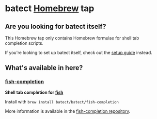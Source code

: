 # batect [Homebrew](https://brew.sh) tap

## Are you looking for batect itself?
This Homebrew tap only contains Homebrew formulae for shell tab completion scripts.

If you're looking to set up batect itself, check out the [setup guide](https://batect.dev/Setup.html) instead.

## What's available in here?

### [fish-completion](https://github.com/batect/fish-completion)

**Shell tab completion for [fish](https://fishshell.com/)**

Install with `brew install batect/batect/fish-completion`

More information is available in the [fish-completion repository](https://github.com/batect/fish-completion).


